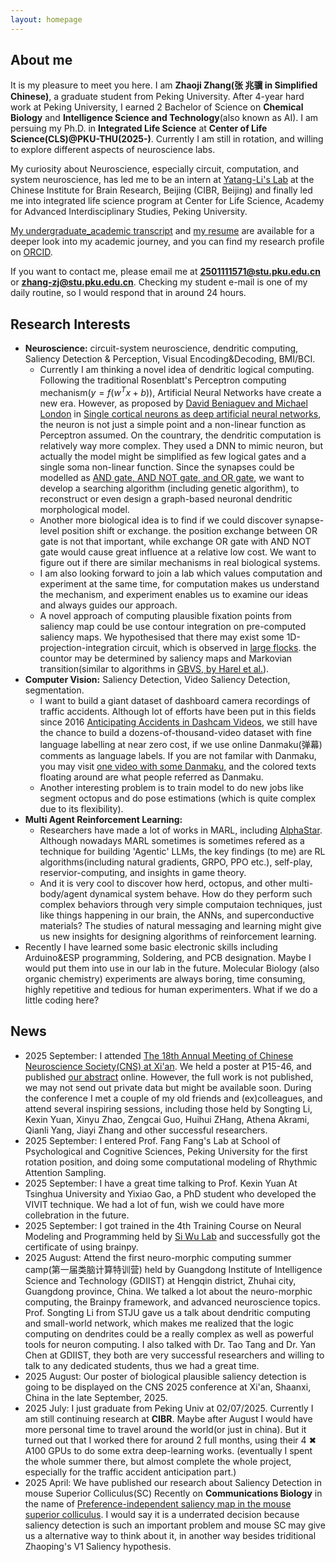 ```yaml
---
layout: homepage
---
```


## About me

It is my pleasure to meet you here. I am **Zhaoji Zhang(张 兆骥 in Simplified Chinese)**, a graduate student from Peking University. After 4-year hard work at Peking University, I earned 2 Bachelor of Science on **Chemical Biology** and  **Intelligence Science and Technology**(also known as AI). I am persuing my Ph.D. in **Integrated Life Science** at **Center of Life Science(CLS)@PKU-THU(2025-)**. Currently I am still in rotation, and willing to explore different aspects of neuroscience labs.

My curiosity about Neuroscience, especially circuit, computation, and system neuroscience, has led me to be an intern at [Yatang-Li's Lab](https://yatanglilab.cibr.ac.cn/en/) at the Chinese Institute for Brain Research, Beijing (CIBR, Beijing) and finally led me into integrated life science program at Center for Life Science, Academy for Advanced Interdisciplinary Studies, Peking University.

[My undergraduate_academic transcript](https://drive.google.com/file/d/1somZXkrMlVg3rWUyF3WMa0-Za7p0GWp_/view?usp=sharing) and [my resume](https://github.com/Zhang-Zhaoji/Zhang-Zhaoji.github.io/blob/main/assets/files/Resume.pdf) are available for a deeper look into my academic journey, and you can find my research profile on [ORCID](https://orcid.org/0009-0002-3293-1961). 

If you want to contact me, please email me at **2501111571@stu.pku.edu.cn** or **zhang-zj@stu.pku.edu.cn**. Checking my student e-mail is one of my daily routine, so I would respond that in around 24 hours.

## Research Interests

- **Neuroscience:** circuit-system neuroscience, dendritic computing, Saliency Detection & Perception, Visual Encoding&Decoding, BMI/BCI.
  -  Currently I am thinking a novel idea of dendritic logical computing. Following the traditional Rosenblatt's Perceptron computing mechanism($y = f(w^Tx+b)$), Artificial Neural Networks have create a new era. However, as proposed by [David Beniaguev and Michael London](https://elsc.huji.ac.il/people-directory/faculty-members/michael-london/) in [Single cortical neurons as deep artificial neural networks](https://www.cell.com/neuron/fulltext/S0896-6273(21)00501-8), the neuron is not just a simple point and a non-linear function as Perceptron assumed. On the countrary, the dendritic computation is relatively way more complex. They used a DNN to mimic neuron, but actually the model might be simplified as few logical gates and a single soma non-linear function. Since the synapses could be modelled as [AND gate, AND NOT gate, and OR gate](https://www.cnbc.cmu.edu/~tai/readings/nature/koch_neuron.pdf), we want to develop a searching algorithm (including genetic algorithm), to reconstruct or even design a graph-based neuronal dendritic morphological model.
  -  Another more biological idea is to find if we could discover synapse-level position shift or exchange. the position exchange between OR gate is not that important, while exchange OR gate with AND NOT gate would cause great influence at a relative low cost. We want to figure out if there are similar mechanisms in real biological systems.
  -  I am also looking forward to join a lab which values computation and experiment at the same time, for computation makes us understand the mechanism, and experiment enables us to examine our ideas and always guides our approach.
  -  A novel approach of computing plausible fixation points from saliency map could be use contour integration on pre-computed saliency maps. We hypothesised that there may exist some 1D-projection-integration circuit, which is observed in [large flocks](https://www.pnas.org/doi/full/10.1073/pnas.1402202111). the countor may be determined by saliency maps and Markovian transition(similar to algorithms in [GBVS, by Harel et al.](https://proceedings.neurips.cc/paper/2006/file/4db0f8b0fc895da263fd77fc8aecabe4-Paper.pdf)).
- **Computer Vision:** Saliency Detection, Video Saliency Detection, segmentation.
  - I want to build a giant dataset of dashboard camera recordings of traffic accidents. Although lot of efforts have been put in this fields since 2016 [Anticipating Accidents in Dashcam Videos](https://github.com/smallcorgi/Anticipating-Accidents), we still have the chance to build a dozens-of-thousand-video dataset with fine language labelling at near zero cost, if we use online Danmaku(弹幕) comments as language labels. If you are not familar with Danmaku, you may visit [one video with some Danmaku](https://www.bilibili.com/video/BV1gc4uzZEP6/), and the colored texts floating around are what people referred as Danmaku.
  - Another interesting problem is to train model to do new jobs like segment octopus and do pose estimations (which is quite complex due to its flexibility).
- **Multi Agent Reinforcement Learning:**
  -  Researchers have made a lot of works in MARL, including [AlphaStar](https://deepmind.google/discover/blog/alphastar-mastering-the-real-time-strategy-game-starcraft-ii/). Although nowadays MARL sometimes is sometimes refered as a technique for building 'Agentic' LLMs, the key findings (to me) are RL algorithms(including natural gradients, GRPO, PPO etc.), self-play, reservior-computing, and insights in game theory.
  -  And it is very cool to discover how herd, octopus, and other multi-body/agent dynamical system behave. How do they perform such complex behaviors through very simple computaion techniques, just like things happening in our brain, the ANNs, and superconductive materials? The studies of natural messaging and learning might give us new insights for designing algorithms of reinforcement learning.
- Recently I have learned some basic electronic skills including Arduino&ESP programming, Soldering, and PCB designation. Maybe I would put them into use in our lab in the future. Molecular Biology (also organic chemistry) experiments are always boring, time consuming, highly repetitive and tedious for human experimenters. What if we do a little coding here?

## News

- 2025 September: I attended [The 18th Annual Meeting of Chinese Neuroscience Society(CNS) at Xi'an](https://cns.org.cn/2025/). We held a poster at P15-46, and published [our abstract](https://cns.org.cn/upload/2025/25051515545179.pdf) online. However, the full work is not published, we may not send out private data but might be available soon. During the conference I met a couple of my old friends and (ex)colleagues, and attend several inspiring sessions, including those held by Songting Li, Kexin Yuan, Xinyu Zhao, Zengcai Guo, Huihui ZHang, Athena Akrami, Qianli Yang, Jiayi Zhang and other successful researchers.
- 2025 September: I entered Prof. Fang Fang's Lab at School of Psychological and Cognitive Sciences, Peking University for the first rotation position, and doing some computational modeling of Rhythmic Attention Sampling.
- 2025 September: I have a great time talking to Prof. Kexin Yuan At Tsinghua University and Yixiao Gao, a PhD student who developed the VIVIT technique. We had a lot of fun, wish we could have more collebration in the future.
- 2025 September: I got trained in the 4th Training Course on Neural Modeling and Programming held by [Si Wu Lab](https://www.psy.pku.edu.cn/szdw/qzjy/jsyjy/ws/index.htm) and successfully got the certificate of using brainpy.
- 2025 August: Attend the first neuro-morphic computing summer camp(第一届类脑计算特训营) held by Guangdong Institute of Intelligence Science and Technology (GDIIST) at Hengqin district, Zhuhai city, Guangdong province, China. We talked a lot about the neuro-morphic computing, the Brainpy framework, and advanced neuroscience topics. Prof. Songting Li from STJU gave us a talk about dendritic computing and small-world network, which makes me realized that the logic computing on dendrites could be a really complex as well as powerful tools for neuron computing.  I also talked with Dr. Tao Tang and Dr. Yan Chen at GDIIST, they both are very successful researchers and willing to talk to any dedicated students, thus we had a great time.
- 2025 August: Our poster of biological plausible saliency detection is going to be displayed on the CNS 2025 conference at Xi'an, Shaanxi, China in the late September, 2025. 
- 2025 July: I just graduate from Peking Univ at 02/07/2025. Currently I am still continuing research at **CIBR**. Maybe after August I would have more personal time to travel around the world(or just in china). But it turned out that I worked there for around 2 full months, using their 4 ✖ A100 GPUs to do some extra deep-learning works. (eventually I spent the whole summer there, but almost complete the whole project, especially for the traffic accident anticipation part.)
- 2025 April: We have published our research about Saliency Detection in mouse Superior Colliculus(SC) Recently on **Communications Biology** in the name of [Preference-independent saliency map in the mouse superior colliculus](https://www.nature.com/articles/s42003-025-08006-x). I would say it is a underrated decision because saliency detection is such an important problem and mouse SC may give us a alternative way to think about it, in another way besides triditional Zhaoping's V1 Saliency hypothesis.

